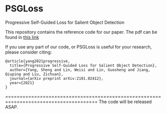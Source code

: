 # PSGLoss
Progressive Self-Guided Loss for Salient Object Detection

This repository contains the reference code for our paper. The pdf can be found in [this link](https://arxiv.org/pdf/2101.02412.pdf)

If you use any part of our code, or PSGLoss is useful for your research, please consider citing:
```
@article{yang2021progressive,
  title={Progressive Self-Guided Loss for Salient Object Detection},
  author={Yang, Sheng and Lin, Weisi and Lin, Guosheng and Jiang, Qiuping and Liu, Zichuan},
  journal={arXiv preprint arXiv:2101.02412},
  year={2021}
}
```

======================================================================================
The code will be released ASAP.
